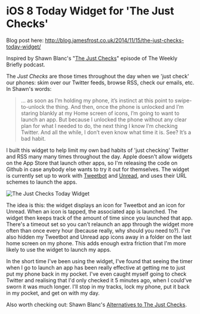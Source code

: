 # iOS 8 Today Widget for 'The Just Checks'

Blog post here: <http://blog.jamesfrost.co.uk/2014/11/15/the-just-checks-today-widget/>

Inspired by Shawn Blanc's "[The Just Checks][tjs]" episode of The Weekly Briefly podcast. 

The _Just Checks_ are those times throughout the day when we 'just check' our phones: skim over our Twitter feeds, browse RSS, check our emails, etc. In Shawn's words:

> ... as soon as I’m holding my phone, it’s instinct at this point to swipe-to-unlock the thing. And then, once the phone is unlocked and I’m staring blankly at my Home screen of icons, I’m going to want to launch an app. But because I unlocked the phone without any clear plan for what I needed to do, the next thing I know I’m checking Twitter. And all the while, I don’t even know what time it is. See? It’s a bad habit.

I built this widget to help limit my own bad habits of 'just checking' Twitter and RSS many many times throughout the day. Apple doesn't allow widgets on the App Store that launch other apps, so I'm releasing the code on Github in case anybody else wants to try it out for themselves. The widget is currently set up to work with [Tweetbot][tb] and [Unread][unr], and uses their URL schemes to launch the apps. 

![The Just Checks Today Widget](http://blog.jamesfrost.co.uk/images/posts/2014-11-15-the-just-checks-widget.png)

The idea is this: the widget displays an icon for Tweetbot and an icon for Unread. When an icon is tapped, the associated app is launched. The widget then keeps track of the amount of time since you launched that app. There's a timeout set so you can't relaunch an app through the widget more often than once every hour (because really, why should you need to?). I've also hidden my Tweetbot and Unread app icons away in a folder on the last home screen on my phone. This adds enough extra friction that I'm more likely to use the widget to launch my apps.

In the short time I've been using the widget, I've found that seeing the timer when I go to launch an app has been really effective at getting me to just put my phone back in my pocket. I've even caught myself going to check Twitter and realising that I'd only checked it 5 minutes ago, when I could've sworn it was much longer. I'll stop in my tracks, lock my phone, put it back in my pocket, and get on with my day.

Also worth checking out: Shawn Blanc's [Alternatives to The Just Checks][alternatives].

[tjs]: http://weeklybriefly.net/the-just-checks/
[tb]: http://tapbots.com/software/tweetbot/
[unr]: http://supertop.co/unread/
[alternatives]: http://shawnblanc.net/2014/11/alternatives-to-the-just-checks/
[github]: https://github.com/frosty/JustChecks